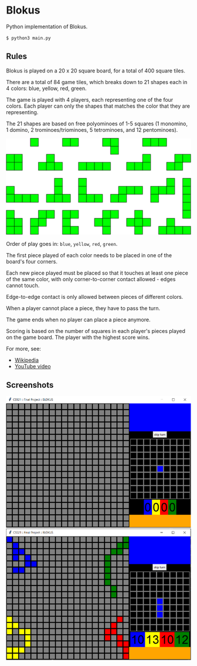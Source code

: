 # Blokus

Python implementation of Blokus.

```bash
$ python3 main.py
```

## Rules

Blokus is played on a 20 x 20 square board, for a total of 400 square tiles.

There are a total of 84 game tiles, which breaks down to 21 shapes each in 4 colors: blue, yellow, red, green.

The game is played with 4 players, each representing one of the four colors. Each player can only the shapes that matches the color that they are representing.

The 21 shapes are based on free polyominoes of 1-5 squares (1 monomino, 1 domino, 2 trominoes/triominoes, 5 tetrominoes, and 12 pentominoes).

![blokus tiles](img/BlokusTiles_1920px.png)

Order of play goes in: `blue`, `yellow`, `red`, `green`.

The first piece played of each color needs to be placed in one of the board's four corners.

Each new piece played must be placed so that it touches at least one piece of the same color, with only corner-to-corner contact allowed - edges cannot touch.

Edge-to-edge contact is only allowed between pieces of different colors.

When a player cannot place a piece, they have to pass the turn.

The game ends when no player can place a piece anymore.

Scoring is based on the number of squares in each player's pieces played on the game board. The player with the highest score wins.

For more, see:

- [Wikipedia](https://en.wikipedia.org/wiki/Blokus)
- [YouTube video](https://www.youtube.com/watch?v=4HLIw4Imhmw)

## Screenshots

![start screen](img/start.png)
![game screen](img/game.png)
